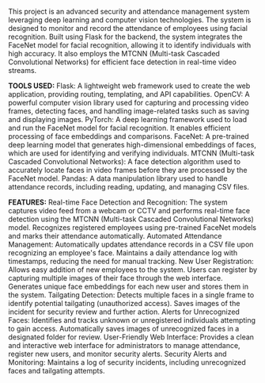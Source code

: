 This project is an advanced security and attendance management system leveraging deep learning and computer vision technologies. The system is designed to monitor and record the attendance of employees using facial recognition. Built using Flask for the backend, the system integrates the FaceNet model for facial recognition, allowing it to identify individuals with high accuracy. It also employs the MTCNN (Multi-task Cascaded Convolutional Networks) for efficient face detection in real-time video streams.

**TOOLS USED:**
Flask: A lightweight web framework used to create the web application, providing routing, templating, and API capabilities.
OpenCV: A powerful computer vision library used for capturing and processing video frames, detecting faces, and handling image-related tasks such as saving and displaying images.
PyTorch: A deep learning framework used to load and run the FaceNet model for facial recognition. It enables efficient processing of face embeddings and comparisons.
FaceNet: A pre-trained deep learning model that generates high-dimensional embeddings of faces, which are used for identifying and verifying individuals.
MTCNN (Multi-task Cascaded Convolutional Networks): A face detection algorithm used to accurately locate faces in video frames before they are processed by the FaceNet model.
Pandas: A data manipulation library used to handle attendance records, including reading, updating, and managing CSV files.

**FEATURES:**
Real-time Face Detection and Recognition: 
The system captures video feed from a webcam or CCTV and performs real-time face detection using the MTCNN (Multi-task Cascaded Convolutional Networks) model.
Recognizes registered employees using pre-trained FaceNet models and marks their attendance automatically.
Automated Attendance Management: 
Automatically updates attendance records in a CSV file upon recognizing an employee's face. 
Maintains a daily attendance log with timestamps, reducing the need for manual tracking.
New User Registration:
Allows easy addition of new employees to the system. Users can register by capturing multiple images of their face through the web interface.
Generates unique face embeddings for each new user and stores them in the system.
Tailgating Detection:
Detects multiple faces in a single frame to identify potential tailgating (unauthorized access).
Saves images of the incident for security review and further action.
Alerts for Unrecognized Faces:
Identifies and tracks unknown or unregistered individuals attempting to gain access.
Automatically saves images of unrecognized faces in a designated folder for review.
User-Friendly Web Interface:
Provides a clean and interactive web interface for administrators to manage attendance, register new users, and monitor security alerts.
Security Alerts and Monitoring:
Maintains a log of security incidents, including unrecognized faces and tailgating attempts.
